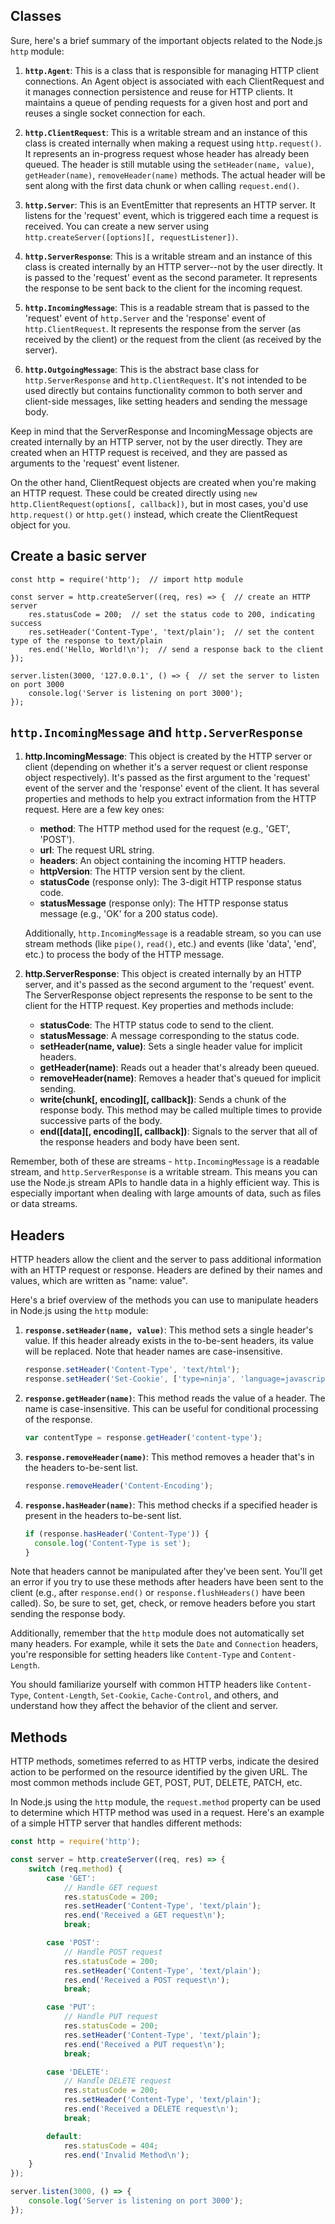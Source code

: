 ## Classes
Sure, here's a brief summary of the important objects related to the Node.js `http` module:

1. **`http.Agent`**: This is a class that is responsible for managing HTTP client connections. An Agent object is associated with each ClientRequest and it manages connection persistence and reuse for HTTP clients. It maintains a queue of pending requests for a given host and port and reuses a single socket connection for each.

2. **`http.ClientRequest`**: This is a writable stream and an instance of this class is created internally when making a request using `http.request()`. It represents an in-progress request whose header has already been queued. The header is still mutable using the `setHeader(name, value)`, `getHeader(name)`, `removeHeader(name)` methods. The actual header will be sent along with the first data chunk or when calling `request.end()`.

3. **`http.Server`**: This is an EventEmitter that represents an HTTP server. It listens for the 'request' event, which is triggered each time a request is received. You can create a new server using `http.createServer([options][, requestListener])`.

4. **`http.ServerResponse`**: This is a writable stream and an instance of this class is created internally by an HTTP server--not by the user directly. It is passed to the 'request' event as the second parameter. It represents the response to be sent back to the client for the incoming request.

5. **`http.IncomingMessage`**: This is a readable stream that is passed to the 'request' event of `http.Server` and the 'response' event of `http.ClientRequest`. It represents the response from the server (as received by the client) or the request from the client (as received by the server).

6. **`http.OutgoingMessage`**: This is the abstract base class for `http.ServerResponse` and `http.ClientRequest`. It's not intended to be used directly but contains functionality common to both server and client-side messages, like setting headers and sending the message body.

Keep in mind that the ServerResponse and IncomingMessage objects are created internally by an HTTP server, not by the user directly. They are created when an HTTP request is received, and they are passed as arguments to the 'request' event listener.

On the other hand, ClientRequest objects are created when you're making an HTTP request. These could be created directly using `new http.ClientRequest(options[, callback])`, but in most cases, you'd use `http.request()` or `http.get()` instead, which create the ClientRequest object for you.

## Create a basic server
```JS
const http = require('http');  // import http module

const server = http.createServer((req, res) => {  // create an HTTP server
    res.statusCode = 200;  // set the status code to 200, indicating success
    res.setHeader('Content-Type', 'text/plain');  // set the content type of the response to text/plain
    res.end('Hello, World!\n');  // send a response back to the client
});

server.listen(3000, '127.0.0.1', () => {  // set the server to listen on port 3000
    console.log('Server is listening on port 3000');
});
```

## `http.IncomingMessage` and `http.ServerResponse`

1. **http.IncomingMessage**: This object is created by the HTTP server or client (depending on whether it's a server request or client response object respectively). It's passed as the first argument to the 'request' event of the server and the 'response' event of the client. It has several properties and methods to help you extract information from the HTTP request. Here are a few key ones:

    - **method**: The HTTP method used for the request (e.g., 'GET', 'POST').
    - **url**: The request URL string.
    - **headers**: An object containing the incoming HTTP headers.
    - **httpVersion**: The HTTP version sent by the client.
    - **statusCode** (response only): The 3-digit HTTP response status code.
    - **statusMessage** (response only): The HTTP response status message (e.g., 'OK' for a 200 status code).

    Additionally, `http.IncomingMessage` is a readable stream, so you can use stream methods (like `pipe()`, `read()`, etc.) and events (like 'data', 'end', etc.) to process the body of the HTTP message.

2. **http.ServerResponse**: This object is created internally by an HTTP server, and it's passed as the second argument to the 'request' event. The ServerResponse object represents the response to be sent to the client for the HTTP request. Key properties and methods include:

    - **statusCode**: The HTTP status code to send to the client.
    - **statusMessage**: A message corresponding to the status code.
    - **setHeader(name, value)**: Sets a single header value for implicit headers.
    - **getHeader(name)**: Reads out a header that's already been queued.
    - **removeHeader(name)**: Removes a header that's queued for implicit sending.
    - **write(chunk[, encoding][, callback])**: Sends a chunk of the response body. This method may be called multiple times to provide successive parts of the body.
    - **end([data][, encoding][, callback])**: Signals to the server that all of the response headers and body have been sent.

Remember, both of these are streams - `http.IncomingMessage` is a readable stream, and `http.ServerResponse` is a writable stream. This means you can use the Node.js stream APIs to handle data in a highly efficient way. This is especially important when dealing with large amounts of data, such as files or data streams.

## Headers
HTTP headers allow the client and the server to pass additional information with an HTTP request or response. Headers are defined by their names and values, which are written as "name: value".

Here's a brief overview of the methods you can use to manipulate headers in Node.js using the `http` module:

1. **`response.setHeader(name, value)`**: This method sets a single header's value. If this header already exists in the to-be-sent headers, its value will be replaced. Note that header names are case-insensitive.

    ```javascript
    response.setHeader('Content-Type', 'text/html');
    response.setHeader('Set-Cookie', ['type=ninja', 'language=javascript']);
    ```

2. **`response.getHeader(name)`**: This method reads the value of a header. The name is case-insensitive. This can be useful for conditional processing of the response.

    ```javascript
    var contentType = response.getHeader('content-type');
    ```

3. **`response.removeHeader(name)`**: This method removes a header that's in the headers to-be-sent list.

    ```javascript
    response.removeHeader('Content-Encoding');
    ```

4. **`response.hasHeader(name)`**: This method checks if a specified header is present in the headers to-be-sent list.

    ```javascript
    if (response.hasHeader('Content-Type')) {
      console.log('Content-Type is set');
    }
    ```

Note that headers cannot be manipulated after they've been sent. You'll get an error if you try to use these methods after headers have been sent to the client (e.g., after `response.end()` or `response.flushHeaders()` have been called). So, be sure to set, get, check, or remove headers before you start sending the response body.

Additionally, remember that the `http` module does not automatically set many headers. For example, while it sets the `Date` and `Connection` headers, you're responsible for setting headers like `Content-Type` and `Content-Length`.

You should familiarize yourself with common HTTP headers like `Content-Type`, `Content-Length`, `Set-Cookie`, `Cache-Control`, and others, and understand how they affect the behavior of the client and server.

## Methods
HTTP methods, sometimes referred to as HTTP verbs, indicate the desired action to be performed on the resource identified by the given URL. The most common methods include GET, POST, PUT, DELETE, PATCH, etc.

In Node.js using the `http` module, the `request.method` property can be used to determine which HTTP method was used in a request. Here's an example of a simple HTTP server that handles different methods:

```javascript
const http = require('http');

const server = http.createServer((req, res) => {
    switch (req.method) {
        case 'GET':
            // Handle GET request
            res.statusCode = 200;
            res.setHeader('Content-Type', 'text/plain');
            res.end('Received a GET request\n');
            break;

        case 'POST':
            // Handle POST request
            res.statusCode = 200;
            res.setHeader('Content-Type', 'text/plain');
            res.end('Received a POST request\n');
            break;

        case 'PUT':
            // Handle PUT request
            res.statusCode = 200;
            res.setHeader('Content-Type', 'text/plain');
            res.end('Received a PUT request\n');
            break;

        case 'DELETE':
            // Handle DELETE request
            res.statusCode = 200;
            res.setHeader('Content-Type', 'text/plain');
            res.end('Received a DELETE request\n');
            break;

        default:
            res.statusCode = 404;
            res.end('Invalid Method\n');
    }
});

server.listen(3000, () => {
    console.log('Server is listening on port 3000');
});
```
